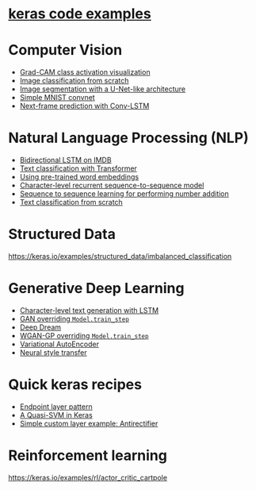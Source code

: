 

# [keras code examples](https://keras.io/examples/)

# Computer Vision
<ul>
<li><a href="/examples/vision/grad_cam">Grad-CAM class activation visualization</a></li>
<li><a href="/examples/vision/image_classification_from_scratch">Image classification from scratch</a></li>
<li><a href="/examples/vision/oxford_pets_image_segmentation">Image segmentation with a U-Net-like architecture</a></li>
<li><a href="/examples/vision/mnist_convnet">Simple MNIST convnet</a></li>
<li><a href="/examples/vision/conv_lstm">Next-frame prediction with Conv-LSTM</a></li>
</ul>

# Natural Language Processing (NLP)
<ul>
<li><a href="/examples/nlp/bidirectional_lstm_imdb">Bidirectional LSTM on IMDB</a></li>
<li><a href="/examples/nlp/text_classification_with_transformer">Text classification with Transformer</a></li>
<li><a href="/examples/nlp/pretrained_word_embeddings">Using pre-trained word embeddings</a></li>
<li><a href="/examples/nlp/lstm_seq2seq">Character-level recurrent sequence-to-sequence model</a></li>
<li><a href="/examples/nlp/addition_rnn">Sequence to sequence learning for performing number addition</a></li>
<li><a href="/examples/nlp/text_classification_from_scratch">Text classification from scratch</a></li>
</ul>

# Structured Data
https://keras.io/examples/structured_data/imbalanced_classification

# Generative Deep Learning
<ul>
<li><a href="/examples/generative/lstm_character_level_text_generation">Character-level text generation with LSTM</a></li>
<li><a href="/examples/generative/dcgan_overriding_train_step">GAN overriding <code>Model.train_step</code></a></li>
<li><a href="/examples/generative/deep_dream">Deep Dream</a></li>
<li><a href="/examples/generative/wgan_gp">WGAN-GP overriding <code>Model.train_step</code></a></li>
<li><a href="/examples/generative/vae">Variational AutoEncoder</a></li>
<li><a href="/examples/generative/neural_style_transfer">Neural style transfer</a></li>
</ul>

# Quick keras recipes
<ul>
<li><a href="/examples/keras_recipes/endpoint_layer_pattern">Endpoint layer pattern</a></li>
<li><a href="/examples/keras_recipes/quasi_svm">A Quasi-SVM in Keras</a></li>
<li><a href="/examples/keras_recipes/antirectifier">Simple custom layer example: Antirectifier</a></li>
</ul>

# Reinforcement learning
https://keras.io/examples/rl/actor_critic_cartpole
